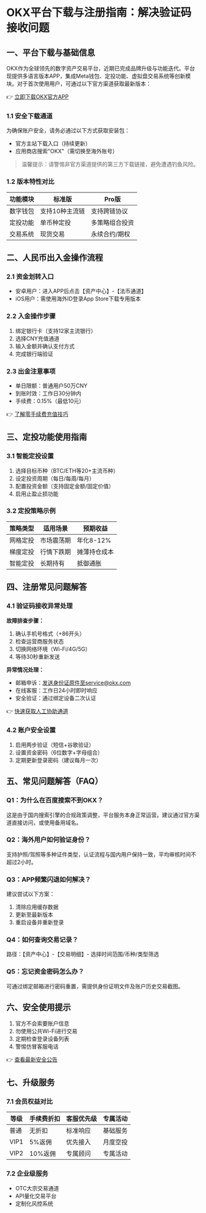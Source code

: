 # OKX平台下载与注册指南：解决验证码接收问题

## 一、平台下载与基础信息
OKX作为全球领先的数字资产交易平台，近期已完成品牌升级与功能迭代。平台现提供多语言版本APP，集成Meta钱包、定投功能、虚拟盘交易系统等创新模块。对于首次使用用户，可通过以下官方渠道获取最新版本：

👉 [立即下载OKX官方APP](https://bit.ly/okx_welcome)

### 1.1 安全下载通道
为确保账户安全，请务必通过以下方式获取安装包：
- 官方主站下载入口（持续更新）
- 应用商店搜索"OKX"（需切换至海外账号）

> 温馨提示：请警惕非官方渠道提供的第三方下载链接，避免遭遇钓鱼风险。

### 1.2 版本特性对比
| 功能模块 | 标准版 | Pro版 |
|---------|--------|-------|
| 数字钱包 | 支持10种主流链 | 支持跨链协议 |
| 定投功能 | 单币种定投 | 多策略组合投资 |
| 交易系统 | 现货交易 | 永续合约/期权 |

## 二、人民币出入金操作流程
### 2.1 资金划转入口
- 安卓用户：进入APP后点击【资产中心】-【法币通道】
- iOS用户：需使用海外ID登录App Store下载专用版本

### 2.2 入金操作步骤
1. 绑定银行卡（支持12家主流银行）
2. 选择CNY充值通道
3. 输入金额并确认支付方式
4. 完成银行端验证

### 2.3 出金注意事项
- 单日限额：普通用户50万CNY
- 到账时效：工作日30分钟内
- 手续费：0.15%（最低10元）

👉 [了解零手续费充值技巧](https://bit.ly/okx_welcome)

## 三、定投功能使用指南
### 3.1 智能定投设置
1. 选择目标币种（BTC/ETH等20+主流币种）
2. 设定投资周期（每日/每周/每月）
3. 配置投资金额（支持固定金额/固定价值）
4. 启用止盈止损功能

### 3.2 定投策略示例
| 策略类型 | 适用场景 | 预期收益 |
|---------|----------|----------|
| 网格定投 | 市场震荡期 | 年化8-12% |
| 梯度定投 | 行情下跌期 | 摊薄持仓成本 |
| 智能定投 | 长期持有 | 抵御通胀 |

## 四、注册常见问题解答
### 4.1 验证码接收异常处理
**故障排查步骤：**
1. 确认手机号格式（+86开头）
2. 检查运营商服务状态
3. 切换网络环境（Wi-Fi/4G/5G）
4. 等待30秒重新发送

**异常情况处理：**
- 邮箱申诉：发送身份证原件至service@okx.com
- 在线客服：工作日24小时即时响应
- 安全验证：通过绑定设备二次认证

👉 [快速获取人工协助通道](https://bit.ly/okx_welcome)

### 4.2 账户安全设置
1. 启用两步验证（短信+谷歌验证）
2. 设置资金密码（6位数字+字母组合）
3. 定期更新登录密码（建议每月一次）

## 五、常见问题解答（FAQ）
### Q1：为什么在百度搜索不到OKX？
这是由于国内搜索引擎的合规政策调整，平台服务本身正常运营。建议通过官方渠道直接访问，或使用备用域名。

### Q2：海外用户如何验证身份？
支持护照/驾照等多种证件类型，认证流程与国内用户保持一致，平均审核时间不超过2小时。

### Q3：APP频繁闪退如何解决？
建议尝试以下方案：
1. 清除应用缓存数据
2. 更新至最新版本
3. 重启设备并重新登录

### Q4：如何查询交易记录？
路径：【资产中心】-【交易明细】- 选择时间范围/币种/类型筛选

### Q5：忘记资金密码怎么办？
可通过绑定邮箱进行密码重置，需提供身份证明文件及账户历史交易截图。

## 六、安全使用提示
1. 官方不会索要账户信息
2. 勿使用公共Wi-Fi进行交易
3. 定期检查登录设备列表
4. 警惕仿冒客服电话

👉 [查看最新安全公告](https://bit.ly/okx_welcome)

## 七、升级服务
### 7.1 会员权益对比
| 等级 | 手续费折扣 | 客服优先级 | 专属活动 |
|------|------------|------------|----------|
| 普通 | 无折扣 | 标准响应 | 基础服务 |
| VIP1 | 5%返佣 | 优先接入 | 月度空投 |
| VIP2 | 10%返佣 | 专属顾问 | 专属活动 |

### 7.2 企业级服务
- OTC大宗交易通道
- API量化交易平台
- 定制化风控系统
